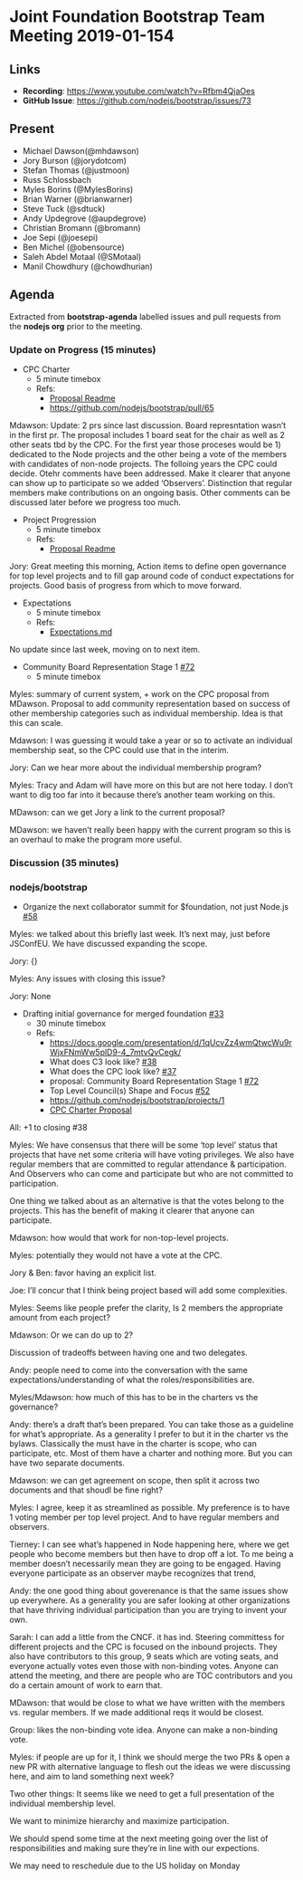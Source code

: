 # Joint Foundation Bootstrap Team Meeting 2019-01-154

## Links

* **Recording**: https://www.youtube.com/watch?v=Rfbm4QjaOes
* **GitHub Issue**: https://github.com/nodejs/bootstrap/issues/73

## Present

- Michael Dawson(@mhdawson) 
- Jory Burson (@jorydotcom)
- Stefan Thomas (@justmoon)
- Russ Schlossbach
- Myles Borins (@MylesBorins)
- Brian Warner (@brianwarner)
- Steve Tuck (@sdtuck)
- Andy Updegrove (@aupdegrove)
- Christian Bromann (@bromann)
- Joe Sepi (@joesepi)
- Ben Michel (@obensource)
- Saleh Abdel Motaal (@SMotaal)
- Manil Chowdhury (@chowdhurian)

## Agenda

Extracted from **bootstrap-agenda** labelled issues and pull requests from the **nodejs org** prior to the meeting.

### Update on Progress (15 minutes)

* CPC Charter
  - 5 minute timebox
  - Refs:
    - [Proposal Readme](https://github.com/openjs-foundation/cross-project-council/blob/f3a20922551773517d557f3d54a4aedbfba4faac/proposals/mdawson-cpc-charter/README.md)
    - https://github.com/nodejs/bootstrap/pull/65

Mdawson: Update: 2 prs since last discussion. Board represntation wasn’t in the first pr. The proposal includes 1 board seat for the chair as well as 2 other seats tbd by the CPC. For the first year those proceses would be 1) dedicated to the Node projects and the other being a vote of the members with candidates of non-node projects. The folloing years the CPC could decide. Otehr comments have been addressed. Make it clearer that anyone can show up to participate so we added ‘Observers’. Distinction that regular members make contributions on an ongoing basis. Other comments can be discussed later before we progress too much. 

* Project Progression
  - 5 minute timebox
  - Refs:
    - [Proposal Readme](https://github.com/openjs-foundation/cross-project-council/blob/f3a20922551773517d557f3d54a4aedbfba4faac/proposals/jorydotcom-PROJECT_PROGRESSION/README.md)

Jory: Great meeting this morning, Action items to define open governance for top level projects and to fill gap around code of conduct expectations for projects. Good basis of progress from which to move forward.

* Expectations
  - 5 minute timebox
  - Refs:
    - [Expectations.md](https://github.com/openjs-foundation/cross-project-council/blob/f3a20922551773517d557f3d54a4aedbfba4faac/proposals/hackygolucky-EXPECTATIONS/EXPECTATIONS.md)

No update since last week, moving on to next item.

* Community Board Representation Stage 1 [#72](https://github.com/nodejs/bootstrap/pull/72)
  - 5 minute timebox

Myles: summary of current system, + work on the CPC proposal from MDawson. Proposal to add community representation based on success of other membership categories such as individual membership. Idea is that this can scale. 

Mdawson: I was guessing it would take a year or so to activate an individual membership seat, so the CPC could use that in the interim.

Jory: Can we hear more about the individual membership program?

Myles: Tracy and Adam will have more on this but are not here today. I don’t want to dig too far into it because there’s another team working on this.

MDawson: can we get Jory a link to the current proposal?

MDawson: we haven’t really been happy with the current program so this is an overhaul to make the program more useful. 

### Discussion (35 minutes)

### nodejs/bootstrap

* Organize the next collaborator summit for $foundation, not just Node.js  [#58](https://github.com/nodejs/bootstrap/issues/58)

Myles: we talked about this briefly last week. It’s next may, just before JSConfEU. We have discussed expanding the scope. 

Jory: {}

Myles: Any issues with closing this issue?

Jory: None

* Drafting initial governance for merged foundation [#33](https://github.com/nodejs/bootstrap/issues/33)
  - 30 minute timebox
  - Refs:
    - https://docs.google.com/presentation/d/1qUcvZz4wmQtwcWu9rWjxFNmWw5plD9-4_7mtvQvCegk/
    - What does C3 look like? [#38](https://github.com/nodejs/bootstrap/issues/38)
    - What does the CPC look like? [#37](https://github.com/nodejs/bootstrap/issues/37)
    - proposal: Community Board Representation Stage 1 [#72](https://github.com/nodejs/bootstrap/pull/72)
    - Top Level Council(s) Shape and Focus [#52](https://github.com/nodejs/bootstrap/issues/52)
    - https://github.com/nodejs/bootstrap/projects/1
    - [CPC Charter Proposal](https://github.com/openjs-foundation/cross-project-council/blob/f3a20922551773517d557f3d54a4aedbfba4faac/proposals/mdawson-cpc-charter/README.md)

All: +1 to closing #38

Myles: We have consensus that there will be some ‘top level’ status that projects that have net some criteria will have voting privileges. We also have regular members that are committed to regular attendance & participation. And Observers who can come and participate but who are not committed to participation.

One thing we talked about as an alternative is that the votes belong to the projects. This has the benefit of making it clearer that anyone can participate. 

Mdawson: how would that work for non-top-level projects. 

Myles: potentially they would not have a vote at the CPC. 

Jory & Ben: favor having an explicit list.

Joe: I’ll concur that I think being project based will add some complexities. 

Myles: Seems like people prefer the clarity, Is 2 members the appropriate amount from each project?

Mdawson: Or we can do up to 2?

Discussion of tradeoffs between having one and two delegates. 

Andy: people need to come into the conversation with the same expectations/understanding of what the roles/responsibilities are. 

Myles/Mdawson: how much of this has to be in the charters vs the governance?

Andy: there’s a draft that’s been prepared. You can take those as a guideline for what’s appropriate. As a generality I prefer to but it in the charter vs the bylaws. Classically the must have in the charter is scope, who can participate, etc. Most of them have a charter and nothing more. But you can have two separate documents. 

Mdawson: we can get agreement on scope, then split it across two documents and that shoudl be fine right?

Myles: I agree, keep it as streamlined as possible. My preference is to have 1 voting member per top level project. And to have regular members and observers.

Tierney: I can see what’s happened in Node happening here, where we get people who become members but then have to drop off a lot. To me being a member doesn’t necessarily mean they are going to be engaged. Having everyone participate as an observer maybe recognizes that trend,

Andy: the one good thing about goverenance is that the same issues show up everywhere. As a generality you are safer looking at other organizations that have thriving individual participation than you are trying to invent your own. 

Sarah: I can add a little from the CNCF. it has ind. Steering committess for different projects and the CPC is focused on the inbound projects. They also have contributors to this group, 9 seats which are voting seats, and everyone actually votes even those with non-binding votes.
Anyone can attend the meeting, and there are people who are TOC contributors and you do a certain amount of work to earn that. 

MDawson: that would be close to what we have written with the members vs. regular members. If we made additional reqs it would be closest.

Group: likes the non-binding vote idea. Anyone can make a non-binding vote. 

Myles: if people are up for it, I think we should merge the two PRs & open a new PR with alternative language to flesh out the ideas we were discussing here, and aim to land something next week?

Two other things: It seems like we need to get a full presentation of the individual membership level. 

We want to minimize hierarchy and maximize participation. 

We should spend some time at the next meeting going over the list of responsibilities and making sure they’re in line with our expections.

We may need to reschedule due to the US holiday on Monday
